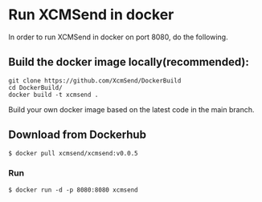 # Run XCMSend in docker  

In order to run XCMSend in docker on port 8080, do the following.


## Build the docker image locally(recommended):  
```shell
git clone https://github.com/XcmSend/DockerBuild
cd DockerBuild/
docker build -t xcmsend .
```

Build your own docker image based on the latest code in the main branch.   


## Download from Dockerhub
```shell
$ docker pull xcmsend/xcmsend:v0.0.5
```


### Run   
```shell
$ docker run -d -p 8080:8080 xcmsend
```
